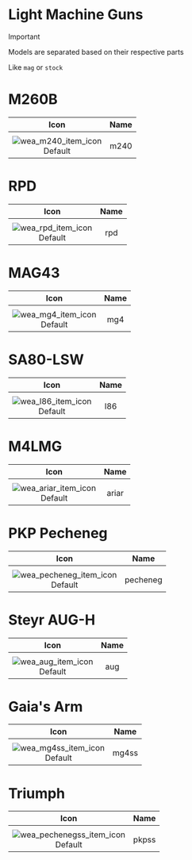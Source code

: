 # Light Machine Guns

> [!IMPORTANT]
> Models are separated based on their respective parts
>
> Like `mag` or `stock`

# M260B

| Icon | Name |
| :--: | :--: | 
| | | | | 
![wea_m240_item_icon](https://github.com/user-attachments/assets/0c0beb3e-03cc-43ff-aca1-0a9f273f4bef)<br> Default | m240 | 


# RPD

| Icon | Name |
| :--: | :--: | 
| | | | | 
![wea_rpd_item_icon](https://github.com/user-attachments/assets/cf1a0cab-2b83-4bb2-9153-347a58a0eb38)<br> Default | rpd | 


# MAG43

| Icon | Name |
| :--: | :--: | 
| | | | | 
![wea_mg4_item_icon](https://github.com/user-attachments/assets/845671bc-34f9-4e45-a926-2b0e9b24fe41)<br> Default | mg4 | 


# SA80-LSW

| Icon | Name |
| :--: | :--: | 
| | | | | 
![wea_l86_item_icon](https://github.com/user-attachments/assets/d9172d99-7fc7-4460-b3f9-5f8228305ae3)<br> Default | l86 | 


# M4LMG

| Icon | Name |
| :--: | :--: | 
| | | | | 
![wea_ariar_item_icon](https://github.com/user-attachments/assets/58214845-a036-4f70-b211-a939bb7ae6f2)<br> Default | ariar | 


# PKP Pecheneg

| Icon | Name |
| :--: | :--: | 
| | | | | 
![wea_pecheneg_item_icon](https://github.com/user-attachments/assets/e479a427-57f8-4959-bfa5-be673aabc8a8)<br> Default | pecheneg | 


# Steyr AUG-H

| Icon | Name |
| :--: | :--: | 
| | | | | 
![wea_aug_item_icon](https://github.com/user-attachments/assets/6f5873f5-dbb8-414b-bd19-278b82cc4604)<br> Default | aug | 


# Gaia's Arm

| Icon | Name |
| :--: | :--: | 
| | | | | 
![wea_mg4ss_item_icon](https://github.com/user-attachments/assets/1d125f3d-f51e-499c-9ca1-75c3577725ec)<br> Default | mg4ss | 


# Triumph

| Icon | Name |
| :--: | :--: | 
| | | | | 
![wea_pechenegss_item_icon](https://github.com/user-attachments/assets/02e146c1-e837-4393-af1b-85200aabf0a6)<br> Default | pkpss | 
